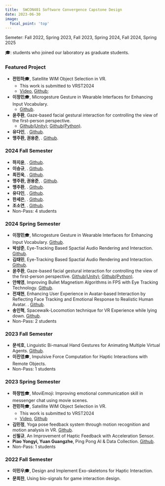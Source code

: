 ```yaml
---
title:  SWCON401 Software Convergence Capstone Design
date: 2023-06-30
image:
  focal_point: 'top'
---
```

Semeter: Fall 2022, Spring 2023, Fall 2023, Spring 2024, Fall 2024, Spring 2025
<!--more-->
🎓: students who joined our laboratory as graduate students.

### Featured Project
- **전민하**🎓, Satellite WIM Object Selection in VR.
  - This work is submitted to VRST2024
  - [Video](), [Github]();  
- **이정민**🎓, Microgesture Gesture in Wearable Interfaces for Enhancing Input Vocabulary. 
  - [Github](https://github.com/ketchupmustardmayonnaise/SWCD_HandInterface).
- **윤주환**, Gaze-based facial gestural interaction for controlling the view of the first-person perspective.
  - [Github(Unity)](https://github.com/Juhwan3d/Eyetracking_FacialGesture_DynamicRotationGain_Unity.git); [Github(Python)](https://github.com/Juhwan3d/Eyetracking_FacialGesture_DynamicRotationGain_Python.git).
- **유다인**, . [Github]().
- **맹주환, 권용준**, . [Github]().

### 2024 Fall Semester
- **하지윤**, . [Github]().
- **이승규**, . [Github]().
- **최진욱**, . [Github]().
- **맹주환, 권용준**, . [Github]().
- **맹주환**, . [Github]().
- **유다인**, . [Github]().
- **한세은**, . [Github]().
- **조소연**, . [Github]().
- Non-Pass: 4 students

### 2024 Spring Semester
- **이정민**🎓, Microgesture Gesture in Wearable Interfaces for Enhancing Input Vocabulary. [Github](https://github.com/ketchupmustardmayonnaise/SWCD_HandInterface).
- **박상준**, Eye-Tracking Based Spactial Audio Rendering and Interaction. [Github](https://github.com/sangjun12458/EyeTracking-TextToSound).
- **김태민**, Eye-Tracking Based Spactial Audio Rendering and Interaction. [Github]().
- **윤주환**, Gaze-based facial gestural interaction for controlling the view of the first-person perspective. [Github(Unity)](https://github.com/Juhwan3d/Eyetracking_FacialGesture_DynamicRotationGain_Unity.git); [Github(Python)](https://github.com/Juhwan3d/Eyetracking_FacialGesture_DynamicRotationGain_Python.git).
- **안해영**, Improving Bullet Magnetism Algorithms in FPS with Eye Tracking Technology. [Github](https://github.com/anhaeyeong/EBM.git).
- **전재현**, Enhancing User Experience in Avatar-based Interaction by Reflecting Face Tracking and Emotional Response to Realistic Human Avatar.
. [Github](https://github.com/J2on/SWCapstoneDesign).
- **송인혁**, Spacewalk-Locomotion technique for VR Experience while lying down. [Github](https://github.com/Chesed990204/SpaceWalkVR).
- Non-Pass: 2 students

### 2023 Fall Semester
- **문석호**, Linguistic Bi-manual Hand Gestures for Animating Multiple Virtual Agents. [Github](https://github.com/khumsh/23-2-SW-Capstone-Design).
- **이진영**🎓, Impulsive Force Computation for Haptic Interactions with Remote Objects.
- Non-Pass: 1 students

### 2023 Spring Semester
- **하창범**🎓, MoviEmoji: Improving emotional communication skill in messenger chat using movie scenes.
- **전민하**🎓, Satellite WIM Object Selection in VR.
  - This work is submitted to VRST2024
  - [Video](), [Github]()
- **김민정**, Yoga pose feedback system through motion recognition and motion analysis in VR. [Github](https://github.com/mmindoong/-2023-1-FitnessVRUnity).
- **신필규**, An Improvement of Haptic Feedback with Acceleration Sensor. 
- **Piao Yongyi, Yuan Guangzhe**, Ping Pong AI & Data Collection. [Github](https://github.com/PIAOYONGYI2019102072/2023-1SWCD).
- Non-Pass: 1 students

### 2022 Fall Semester
- **이민우**🎓, Design and Implement Exo-skeletons for Haptic Interaction.
- **문희찬**, Using bio-signals for game interaction design. 